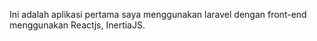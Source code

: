 Ini adalah aplikasi pertama saya menggunakan laravel dengan front-end menggunakan Reactjs, InertiaJS.
